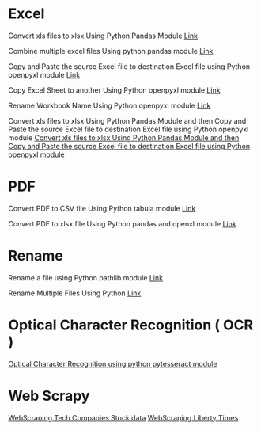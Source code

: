 # Excel
Convert xls files to xlsx Using Python Pandas Module
[Link](./xlsToXlsx.py)

Combine multiple excel files Using python pandas module
[Link](./combineExcelFiles.py)

Copy and Paste the source Excel file to destination Excel file using Python openpyxl module
[Link](./copyPasteExcelFile.py)

Copy Excel Sheet to another Using Python openpyxl module
[Link](./copyPasteSheetToAnotherExcel.py)

Rename Workbook Name Using Python openpyxl module
[Link](./renameExcelWorkbook.py)

Convert xls files to xlsx Using Python Pandas Module and then Copy and Paste the source Excel file to destination Excel file using Python openpyxl module
[Convert xls files to xlsx Using Python Pandas Module and then Copy and Paste the source Excel file to destination Excel file using Python openpyxl module](./xlsXlsxCopyPaste.py)

# PDF
Convert PDF to CSV file Using Python tabula module
[Link](./convertPDFtoCSV.py)

Convert PDF to xlsx file Using Python pandas and openxl module
[Link](./convertPDFtoXlsx.py)

# Rename
Rename a file using Python pathlib module
[Link](./renameAfile.py)

Rename Multiple Files Using Python
[Link](./renameFiles.py)

# Optical Character Recognition ( OCR )
[Optical Character Recognition using python pytesseract module](./ocrPytesseract.py)

# Web Scrapy
[WebScraping Tech Companies Stock data](./webScrapingTechCompany.py)
[WebScraping Liberty Times](./webScarpyLtnNews.ipynb)
